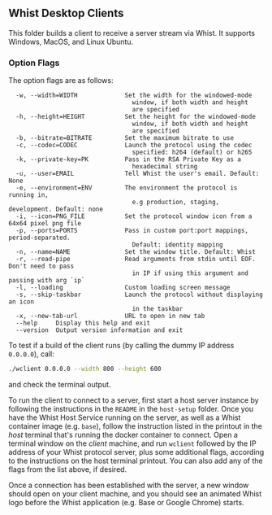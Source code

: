 ## Whist Desktop Clients

This folder builds a client to receive a server stream via Whist. It supports Windows, MacOS, and Linux Ubuntu.

### Option Flags

The option flags are as follows:

```
  -w, --width=WIDTH             Set the width for the windowed-mode
                                  window, if both width and height
                                  are specified
  -h, --height=HEIGHT           Set the height for the windowed-mode
                                  window, if both width and height
                                  are specified
  -b, --bitrate=BITRATE         Set the maximum bitrate to use
  -c, --codec=CODEC             Launch the protocol using the codec
                                  specified: h264 (default) or h265
  -k, --private-key=PK          Pass in the RSA Private Key as a
                                  hexadecimal string
  -u, --user=EMAIL              Tell Whist the user's email. Default: None
  -e, --environment=ENV         The environment the protocol is running in,
                                  e.g production, staging, development. Default: none
  -i, --icon=PNG_FILE           Set the protocol window icon from a 64x64 pixel png file
  -p, --ports=PORTS             Pass in custom port:port mappings, period-separated.
                                  Default: identity mapping
  -n, --name=NAME               Set the window title. Default: Whist
  -r, --read-pipe               Read arguments from stdin until EOF. Don't need to pass
                                  in IP if using this argument and passing with arg `ip`
  -l, --loading                 Custom loading screen message
  -s, --skip-taskbar            Launch the protocol without displaying an icon
                                  in the taskbar
  -x, --new-tab-url             URL to open in new tab
  --help     Display this help and exit
  --version  Output version information and exit
```

To test if a build of the client runs (by calling the dummy IP address `0.0.0.0`), call:

```bash
./wclient 0.0.0.0 --width 800 --height 600
```

and check the terminal output.

To run the client to connect to a server, first start a host server instance by following the instructions in the `README` in the `host-setup` folder. Once you have the Whist Host Service running on the server, as well as a Whist container image (e.g. `base`), follow the instruction listed in the printout in the _host_ terminal that's running the docker container to connect. Open a terminal window on the _client_ machine, and run `wclient` followed by the IP address of your Whist protocol server, plus some additional flags, according to the instructions on the host terminal printout. You can also add any of the flags from the list above, if desired.

Once a connection has been established with the server, a new window should open on your client machine, and you should see an animated Whist logo before the Whist application (e.g. Base or Google Chrome) starts.
